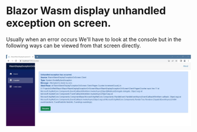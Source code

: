 # Blazor Wasm display unhandled exception on screen.
Usually when an error occurs We'll have to look at the console but in the following ways can be viewed from that screen directly.
<br /><br />
<img src="https://github.com/thammapat/BlazorWasmDisplayExceptionOnScreen/blob/master/BlazorWasmDisplayExceptionOnScreen/Client/Screenshot.jpg" />

